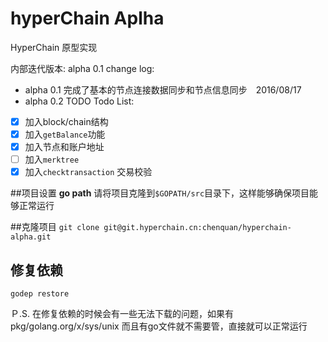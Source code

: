 # hyperChain Aplha

HyperChain 原型实现 

内部迭代版本: alpha 0.1
change log:
- alpha 0.1 完成了基本的节点连接数据同步和节点信息同步　2016/08/17 
- alpha 0.2 TODO
Todo List:
- [x] 加入block/chain结构
- [x] 加入`getBalance`功能
- [x] 加入节点和账户地址
- [ ] 加入`merktree`
- [x] 加入`checktransaction` 交易校验

##项目设置
**go path**
请将项目克隆到`$GOPATH/src`目录下，这样能够确保项目能够正常运行

##克隆项目
`git clone git@git.hyperchain.cn:chenquan/hyperchain-alpha.git`

## 修复依赖
`godep restore`

Ｐ.S. 在修复依赖的时候会有一些无法下载的问题，如果有pkg/golang.org/x/sys/unix 而且有go文件就不需要管，直接就可以正常运行
